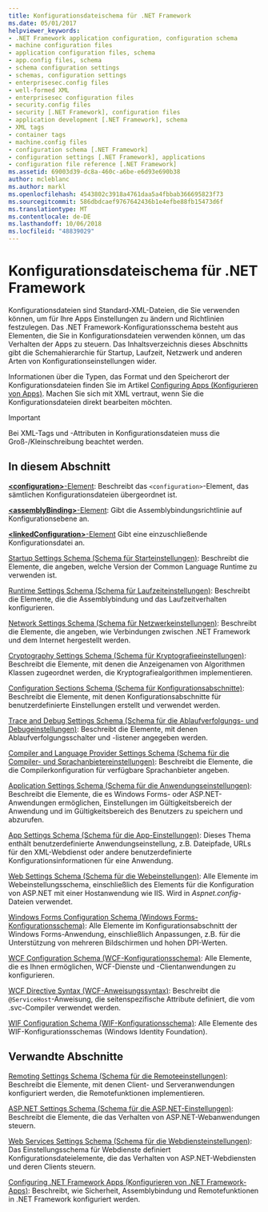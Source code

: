 ```yaml
---
title: Konfigurationsdateischema für .NET Framework
ms.date: 05/01/2017
helpviewer_keywords:
- .NET Framework application configuration, configuration schema
- machine configuration files
- application configuration files, schema
- app.config files, schema
- schema configuration settings
- schemas, configuration settings
- enterprisesec.config files
- well-formed XML
- enterprisesec configuration files
- security.config files
- security [.NET Framework], configuration files
- application development [.NET Framework], schema
- XML tags
- container tags
- machine.config files
- configuration schema [.NET Framework]
- configuration settings [.NET Framework], applications
- configuration file reference [.NET Framework]
ms.assetid: 69003d39-dc8a-460c-a6be-e6d93e690b38
author: mcleblanc
ms.author: markl
ms.openlocfilehash: 4543802c3918a4761daa5a4fbbab366695823f73
ms.sourcegitcommit: 586dbdcaef9767642436b1e4efbe88fb15473d6f
ms.translationtype: MT
ms.contentlocale: de-DE
ms.lasthandoff: 10/06/2018
ms.locfileid: "48839029"
---
```

# <a name="configuration-file-schema-for-the-net-framework"></a>Konfigurationsdateischema für .NET Framework

Konfigurationsdateien sind Standard-XML-Dateien, die Sie verwenden können, um für Ihre Apps Einstellungen zu ändern und Richtlinien festzulegen. Das .NET Framework-Konfigurationsschema besteht aus Elementen, die Sie in Konfigurationsdateien verwenden können, um das Verhalten der Apps zu steuern. Das Inhaltsverzeichnis dieses Abschnitts gibt die Schemahierarchie für Startup, Laufzeit, Netzwerk und anderen Arten von Konfigurationseinstellungen wider.

Informationen über die Typen, das Format und den Speicherort der Konfigurationsdateien finden Sie im Artikel [Configuring Apps (Konfigurieren von Apps)](~/docs/framework/configure-apps/index.md). Machen Sie sich mit XML vertraut, wenn Sie die Konfigurationsdateien direkt bearbeiten möchten.

> [!IMPORTANT]
> Bei XML-Tags und -Attributen in Konfigurationsdateien muss die Groß-/Kleinschreibung beachtet werden.

## <a name="in-this-section"></a>In diesem Abschnitt

[**\<configuration>**-Element](~/docs/framework/configure-apps/file-schema/configuration-element.md): Beschreibt das `<configuration>`-Element, das sämtlichen Konfigurationsdateien übergeordnet ist.

[**\<assemblyBinding>**-Element](~/docs/framework/configure-apps/file-schema/assemblybinding-element-for-configuration.md): Gibt die Assemblybindungsrichtlinie auf Konfigurationsebene an.

[**\<linkedConfiguration>**-Element](~/docs/framework/configure-apps/file-schema/linkedconfiguration-element.md) Gibt eine einzuschließende Konfigurationsdatei an.

[Startup Settings Schema (Schema für Starteinstellungen)](~/docs/framework/configure-apps/file-schema/startup/index.md): Beschreibt die Elemente, die angeben, welche Version der Common Language Runtime zu verwenden ist.

[Runtime Settings Schema (Schema für Laufzeiteinstellungen)](~/docs/framework/configure-apps/file-schema/runtime/index.md): Beschreibt die Elemente, die die Assemblybindung und das Laufzeitverhalten konfigurieren.

[Network Settings Schema (Schema für Netzwerkeinstellungen)](~/docs/framework/configure-apps/file-schema/network/index.md): Beschreibt die Elemente, die angeben, wie Verbindungen zwischen .NET Framework und dem Internet hergestellt werden.

[Cryptography Settings Schema (Schema für Kryptografieeinstellungen)](~/docs/framework/configure-apps/file-schema/cryptography/index.md): Beschreibt die Elemente, mit denen die Anzeigenamen von Algorithmen Klassen zugeordnet werden, die Kryptografiealgorithmen implementieren.

[Configuration Sections Schema (Schema für Konfigurationsabschnitte)](~/docs/framework/configure-apps/file-schema/configuration-sections-schema.md): Beschreibt die Elemente, mit denen Konfigurationsabschnitte für benutzerdefinierte Einstellungen erstellt und verwendet werden.

[Trace and Debug Settings Schema (Schema für die Ablaufverfolgungs- und Debugeinstellungen)](~/docs/framework/configure-apps/file-schema/trace-debug/index.md): Beschreibt die Elemente, mit denen Ablaufverfolgungsschalter und -listener angegeben werden.

[Compiler and Language Provider Settings Schema (Schema für die Compiler- und Sprachanbietereinstellungen)](~/docs/framework/configure-apps/file-schema/compiler/index.md): Beschreibt die Elemente, die die Compilerkonfiguration für verfügbare Sprachanbieter angeben.

[Application Settings Schema (Schema für die Anwendungseinstellungen)](~/docs/framework/configure-apps/file-schema/application-settings-schema.md): Beschreibt die Elemente, die es Windows Forms- oder ASP.NET-Anwendungen ermöglichen, Einstellungen im Gültigkeitsbereich der Anwendung und im Gültigkeitsbereich des Benutzers zu speichern und abzurufen.

[App Settings Schema (Schema für die App-Einstellungen)](~/docs/framework/configure-apps/file-schema/appsettings/index.md): Dieses Thema enthält benutzerdefinierte Anwendungseinstellung, z.B. Dateipfade, URLs für den XML-Webdienst oder andere benutzerdefinierte Konfigurationsinformationen für eine Anwendung.

[Web Settings Schema (Schema für die Webeinstellungen)](~/docs/framework/configure-apps/file-schema/web/index.md): Alle Elemente im Webeinstellungsschema, einschließlich des Elements für die Konfiguration von ASP.NET mit einer Hostanwendung wie IIS. Wird in *Aspnet.config*-Dateien verwendet.

[Windows Forms Configuration Schema (Windows Forms-Konfigurationsschema)](winforms/index.md): Alle Elemente im Konfigurationsabschnitt der Windows Forms-Anwendung, einschließlich Anpassungen, z.B. für die Unterstützung von mehreren Bildschirmen und hohen DPI-Werten.

[WCF Configuration Schema (WCF-Konfigurationsschema)](~/docs/framework/configure-apps/file-schema/wcf/index.md): Alle Elemente, die es Ihnen ermöglichen, WCF-Dienste und -Clientanwendungen zu konfigurieren.

[WCF Directive Syntax (WCF-Anweisungssyntax)](~/docs/framework/configure-apps/file-schema/wcf-directive/index.md): Beschreibt die `@ServiceHost`-Anweisung, die seitenspezifische Attribute definiert, die vom .svc-Compiler verwendet werden.

[WIF Configuration Schema (WIF-Konfigurationsschema)](windows-identity-foundation/index.md): Alle Elemente des WIF-Konfigurationsschemas (Windows Identity Foundation).

## <a name="related-sections"></a>Verwandte Abschnitte

[Remoting Settings Schema (Schema für die Remoteeinstellungen)](https://msdn.microsoft.com/library/dc2d1e62-9af7-4ca1-99fd-98b93bb4db9e): Beschreibt die Elemente, mit denen Client- und Serveranwendungen konfiguriert werden, die Remotefunktionen implementieren.

[ASP.NET Settings Schema (Schema für die ASP.NET-Einstellungen)](https://msdn.microsoft.com/library/b5ysx397\(v=vs.100\).aspx): Beschreibt die Elemente, die das Verhalten von ASP.NET-Webanwendungen steuern.

[Web Services Settings Schema (Schema für die Webdiensteinstellungen)](https://msdn.microsoft.com/library/f84d6d55-1add-4eb7-ae46-33df5833ea2e): Das Einstellungsschema für Webdienste definiert Konfigurationsdateielemente, die das Verhalten von ASP.NET-Webdiensten und deren Clients steuern.

[Configuring .NET Framework Apps (Konfigurieren von .NET Framework-Apps)](https://msdn.microsoft.com/library/d789b592-fcb5-4e3d-8ac9-e0299adaaa42): Beschreibt, wie Sicherheit, Assemblybindung und Remotefunktionen in .NET Framework konfiguriert werden.
